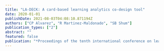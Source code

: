 ```yaml
---
title: "LA-DECK: A card-based learning analytics co-design tool"
date: 2020-01-01
publishDate: 2021-08-03T04:08:10.871194Z
authors: ["CP Alvarez", "R Martinez-Maldonado", "SB Shum"]
publication_types: ["2"]
abstract: ""
featured: false
publication: "*Proceedings of the tenth international conference on learning analytics …*"
---
```


